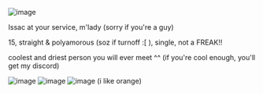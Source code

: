![image](https://github.com/user-attachments/assets/d7f7d9f1-c9b4-47b2-90fb-c5164e55b802)



Issac at your service, m'lady (sorry if you're a guy)

15, straight & polyamorous (soz if turnoff :[ ), single, not a FREAK!!

coolest and driest person you will ever meet ^^ (if you're cool enough, you'll get my discord)


![image](https://github.com/user-attachments/assets/2f65f1db-669e-4bf7-ada9-f7c5b6489aa5) ![image](https://github.com/user-attachments/assets/22b8fb83-0a81-4b13-a5cd-af0ace51f930) ![image](https://github.com/user-attachments/assets/2ff8c0cf-79e6-4018-816a-f2f4e6ca7591)
(i like orange)

<!---
grungedart/grungedart is a ✨ special ✨ repository because its `README.md` (this file) appears on your GitHub profile.
You can click the Preview link to take a look at your changes.
--->
